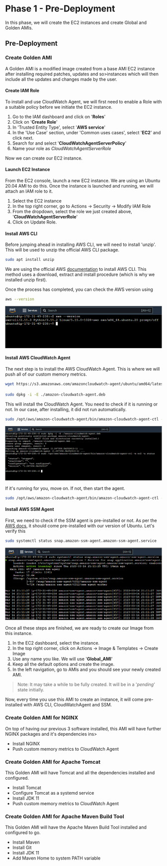 # Phase 1 - Pre-Deployment
In this phase, we will create the EC2 instances and create Global and Golden AMIs.

## Pre-Deployment

### Create Golden AMI
A Golden AMI is a modified image created from a base AMI EC2 instance after installing required patches, updates and so>instances which will then include all the updates and changes made by the user. 

#### Create IAM Role

To install and use CloudWatch Agent, we will first need to enable a Role with a suitable policy before we initiate the EC2 instance.

1. Go to the IAM dashboard and click on '**Roles**'
2. Click on '**Create Role**'
3. In 'Trusted Entity Type', select '**AWS service**'
4. In the 'Use Case' section, under 'Common uses cases', select '**EC2**' and click next.
5. Search for and select '**CloudWatchAgentServerPolicy**'
6. Name your role as *CloudWatchAgentServerRole*

Now we can create our EC2 instance.

#### Launch EC2 Instance

From the EC2 console, launch a new EC2 instance. We are using an Ubuntu 20.04 AMI to do this. Once the instance is launched and running, we will attach an IAM role to it.

1. Select the EC2 instance
2. In the top right corner, go to Actions -> Security -> Modify IAM Role
3. From the dropdown, select the role we just created above, '**CloudWatchAgentServerRole**'
4. Click on Update Role.

#### Install AWS CLI

Before jumping ahead in installing AWS CLI, we will need to install 'unzip'. This will be used to unzip the official AWS CLI package.

```bash
sudo apt install unzip
```

We are using the official AWS [documentation](https://docs.aws.amazon.com/cli/latest/userguide/getting-started-install.html) to install AWS CLI. This method uses a download, extract and install procedure (which is why we installed unzip first).

 Once the process has completed, you can check the AWS version using

```bash
aws --version
```

![AWS Installed](images/pre-deployment/aws_installed.png)

#### Install AWS CloudWatch Agent

The next step is to install the AWS CloudWatch Agent. This is where we will push all of our custom memory metrics.

```bash
wget https://s3.amazonaws.com/amazoncloudwatch-agent/ubuntu/amd64/latest/amazon-cloudwatch-agent.deb

sudo dpkg -i -E ./amazon-cloudwatch-agent.deb
```

This will install the CloudWatch Agent. You need to check if it is running or not. In our case, after installing, it did not run automatically.

```bash
sudo /opt/aws/amazon-cloudwatch-agent/bin/amazon-cloudwatch-agent-ctl -m ec2 -a status
```

![CloudWatch Agent Installed but Not Running](images/pre-deployment/cwa_installed_unstarted.png)

If it's running for you, move on. If not, then start the agent.

```bash
sudo /opt/aws/amazon-cloudwatch-agent/bin/amazon-cloudwatch-agent-ctl -a fetch-config -m ec2 -s -c ssm:configuration-parameter-store-name
```

#### Install AWS SSM Agent

First, we need to check if the SSM agent is pre-installed or not. As per the [AWS docs](https://docs.aws.amazon.com/systems-manager/latest/userguide/ami-preinstalled-agent.html), it should come pre-installed with our version of Ubuntu. Let's verify this

```bash
sudo systemctl status snap.amazon-ssm-agent.amazon-ssm-agent.service
```

![SSM Agent Running](images/pre-deployment/ssm_agent_running.png)

Once all these steps are finished, we are ready to create our Image from this instance.

1. In the EC2 dashboard, select the instance.
2. In the top right corner, click on Actions -> Image & Templates -> Create Image
3. Use any name you like. We will use '**Global_AMI**'
4. Keep all the default options and create the image.
5. In the left navigation, go to AMIs and you should see your newly created AMI.

> Note: It may take a while to be fully created. It will be in a '*pending*' state initially.

Now, every time you use this AMI to create an instance, it will come pre-installed with AWS CLI, CloudWatchAgent and SSM.

### Create Golden AMI for NGINX

On top of having our previous 3 software installed, this AMI will have further NGINX packages and it's dependencies ins>                                                                                                                        
- Install NGINX                                                                                                     
- Push custom memory metrics to CloudWatch Agent

### Create Golden AMI for Apache Tomcat
This Golden AMI will have Tomcat and all the dependencies installed and configured.

- Install Tomcat
- Configure Tomcat as a systemd service
- Install JDK 11
- Push custom memory metrics to CloudWatch Agent

### Create Golden AMI for Apache Maven Build Tool
This Golden AMI will have the Apache Maven Build Tool installed and configured to go.

- Install Maven
- Install Git
- Install JDK 11
- Add Maven Home to system PATH variable
